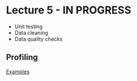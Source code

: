# Lecture 5 - IN PROGRESS

- Unit testing
- Data cleaning
- Data quality checks

## Profiling

[Examples](lecture_05_code.ipynb)
